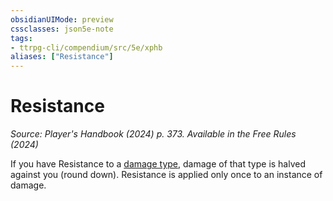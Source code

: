 ```yaml
---
obsidianUIMode: preview
cssclasses: json5e-note
tags:
- ttrpg-cli/compendium/src/5e/xphb
aliases: ["Resistance"]
---
```

# Resistance
*Source: Player's Handbook (2024) p. 373. Available in the Free Rules (2024)* 

If you have Resistance to a [damage type](2-Mechanics/CLI/rules/variant-rules/damage-types-xphb.md), damage of that type is halved against you (round down). Resistance is applied only once to an instance of damage.